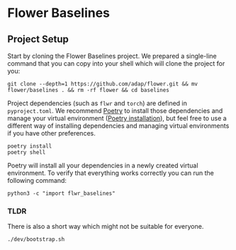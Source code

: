 # Flower Baselines

## Project Setup

Start by cloning the Flower Baselines project. We prepared a single-line command that you can copy into your shell which will clone the project for you:

```shell
git clone --depth=1 https://github.com/adap/flower.git && mv flower/baselines . && rm -rf flower && cd baselines
```

Project dependencies (such as `flwr` and `torch`) are defined in `pyproject.toml`. We recommend [Poetry](https://python-poetry.org/docs/) to install those dependencies and manage your virtual environment ([Poetry installation](https://python-poetry.org/docs/#installation)), but feel free to use a different way of installing dependencies and managing virtual environments if you have other preferences.

```shell
poetry install
poetry shell
```

Poetry will install all your dependencies in a newly created virtual environment. To verify that everything works correctly you can run the following command:

```shell
python3 -c "import flwr_baselines"
```

### TLDR

There is also a short way which might not be suitable for everyone.

```shell
./dev/bootstrap.sh
```
